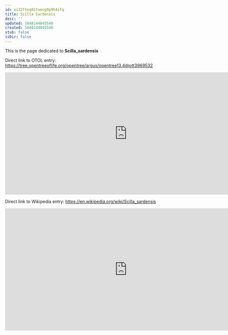 ```yaml
---
id: ei32fteq01txeog9p9h4ifq
title: Scilla Sardensis
desc: ''
updated: 1648144045540
created: 1648144045540
stub: false
isDir: false
---
```

This is the page dedicated to **Scilla_sardensis**


Direct link to OTOL entry: https://tree.opentreeoflife.org/opentree/argus/opentree13.4@ott3969532



<html>
    <body>
    <iframe src="https://tree.opentreeoflife.org/opentree/argus/opentree13.4@ott3969532"
    width="800" height="400" frameborder="0" allowfullscreen> </iframe>
    </body>
</html>
    


Direct link to Wikipedia entry: https://en.wikipedia.org/wiki/Scilla_sardensis



<html>
    <body>
    <iframe src="https://en.wikipedia.org/wiki/Scilla_sardensis"
    width="800" height="400" frameborder="0" allowfullscreen> </iframe>
    </body>
</html>
    
